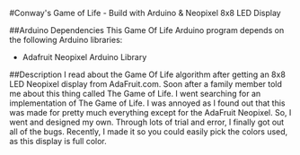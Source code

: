 #Conway's Game of Life - Build with Arduino & Neopixel 8x8 LED Display

##Arduino Dependencies
This Game Of Life Arduino program depends on the following Arduino libraries:
* Adafruit Neopixel Arduino Library

##Description
I read about the Game Of Life algorithm after getting an 8x8 LED Neopixel display from AdaFruit.com. Soon after a family member told me about this thing called The Game of Life. I went searching for an implementation of The Game of Life. I was annoyed as I found out that this was made for pretty much everything except for the AdaFruit Neopixel. So, I went and designed my own. Through lots of trial and error, I finally got out all of the bugs. Recently, I made it so you could easily pick the colors used, as this display is full color.
